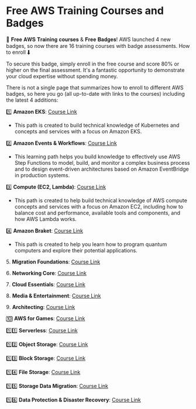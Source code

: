 # Free AWS Training Courses and Badges

🎉 𝐅𝐫𝐞𝐞 𝐀𝐖𝐒 𝐓𝐫𝐚𝐢𝐧𝐢𝐧𝐠 𝐜𝐨𝐮𝐫𝐬𝐞𝐬 & 𝐅𝐫𝐞𝐞 𝐁𝐚𝐝𝐠𝐞𝐬! AWS launched 4 new badges, so now there are 16 training courses with badge assessments. How to enroll ⬇

To secure this badge, simply enroll in the free course and score 80% or higher on the final assessment. It's a fantastic opportunity to demonstrate your cloud expertise without spending money.

There is not a single page that summarizes how to enroll to different AWS badges, so here you go (all up-to-date with links to the courses) including the latest 4 additions:

1️⃣ **Amazon EKS**: [Course Link](https://bit.ly/eks-badge)
   - This path is created to build technical knowledge of Kubernetes and concepts and services with a focus on Amazon EKS.

2️⃣ **Amazon Events & Workflows**: [Course Link](https://lnkd.in/gwMeGq8a)
   - This learning path helps you build knowledge to effectively use AWS Step Functions to model, build, and monitor a complex business process and to design event-driven architectures based on Amazon EventBridge in production systems.

3️⃣ **Compute (EC2, Lambda)**: [Course Link](https://lnkd.in/gURufmyD)
   - This path is created to help build technical knowledge of AWS compute concepts and services with a focus on Amazon EC2, including how to balance cost and performance, available tools and components, and how AWS Lambda works.

4️⃣ **Amazon Braket**: [Course Link](https://lnkd.in/gE3Sys3a)
   - This path is created to help you learn how to program quantum computers and explore their potential applications.

5️. **Migration Foundations**: [Course Link](https://lnkd.in/g88Zsrn3)

6️. **Networking Core**: [Course Link](https://lnkd.in/gAeKA27u)

7️. **Cloud Essentials**: [Course Link](https://lnkd.in/gEMHQEtX)

8️. **Media & Entertainment**: [Course Link](https://lnkd.in/gPg8u4mz)

9️. **Architecting**: [Course Link](https://lnkd.in/gYaAgXBM)

🔟 **AWS for Games**: [Course Link](https://lnkd.in/g7a5Jjwi)

1️⃣1️⃣ **Serverless**: [Course Link](https://lnkd.in/gQavBp5K)

1️⃣2️⃣ **Object Storage**: [Course Link](https://lnkd.in/gAA_3q8U)

1️⃣3️⃣ **Block Storage**: [Course Link](https://lnkd.in/gEAApKty)

1️⃣4️⃣ **File Storage**: [Course Link](https://lnkd.in/gZHx6iUQ)

1️⃣5️⃣ **Storage Data Migration**: [Course Link](https://lnkd.in/gq392QSq)

1️⃣6️⃣ **Data Protection & Disaster Recovery**: [Course Link](https://lnkd.in/gvQEhezx)
